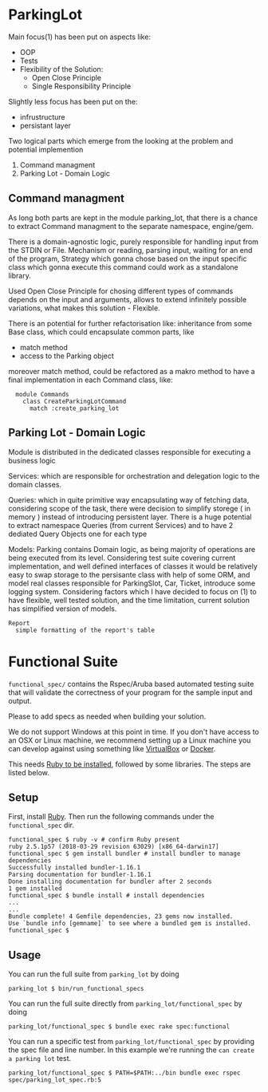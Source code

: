 # ParkingLot

Main focus(1) has been put on aspects like:
 * OOP
 * Tests
 * Flexibility of the Solution: 
   + Open Close Principle
   + Single Responsibility Principle

Slightly less focus has been put on the:
 + infrustructure 
 + persistant layer 


Two logical parts which emerge from the looking at the problem and potential implemention 
1. Command managment 
2. Parking Lot - Domain Logic 

## Command managment 
As long both parts are kept in the module parking_lot, that there is a chance to extract Command managment
to the separate namespace, engine/gem. 

There is a domain-agnostic logic, purely responsible for handling input from the STDIN or File.
Mechanism or reading, parsing input, waiting for an end of the program, Strategy which gonna chose 
based on the input specific class which gonna execute this command could work as a standalone library. 

Used Open Close Principle for chosing different types of commands depends on the input and arguments, 
allows to extend infinitely possible variations, what makes this solution - Flexible.

There is an potential for further refactorisation like: 
  inheritance from some Base class, which could encapsulate common parts, like 
  + match method 
  + access to the Parking object

  moreover match method, could be refactored as a makro method to have a final implementation 
  in each Command class, like:
```
  module Commands
    class CreateParkingLotCommand
      match :create_parking_lot
```


## Parking Lot - Domain Logic 
  Module is distributed in the dedicated classes responsible for executing a business logic

  Services: 
    which are responsible for orchestration and delegation logic to the domain classes.

  Queries:
    which in quite primitive way encapsulating way of fetching data, 
    considering scope of the task, there were decision to simplify storege ( in memory )
    instead of introducing persistent layer. 
    There is a huge potential to extract namespace Queries (from current Services) 
    and to have 2 dediated Query Objects one for each type

  Models: 
    Parking 
      contains Domain logic, as being majority of operations are being executed from its level.
      Considering test suite covering current implementation, and well defined interfaces of classes
      it would be relatively easy to swap storage to the persisante class with help of some ORM,
      and model real classes responsible for ParkingSlot, Car, Ticket, introduce some logging system.
      Considering factors which I have decided to focus on (1) to have flexible, well tested solution,
      and the time limitation, current solution has simplified version of models.

    Report
      simple formatting of the report's table

# Functional Suite

`functional_spec/` contains the Rspec/Aruba based automated testing suite that will validate the correctness of your program for the sample input and output.

Please to add specs as needed when building your solution.

We do not support Windows at this point in time. If you don't have access to an OSX or Linux machine, we recommend  setting up a Linux machine you can develop against using something like [VirtualBox](https://www.virtualbox.org/) or [Docker](https://docs.docker.com/docker-for-windows/#test-your-installation).

This needs [Ruby to be installed](https://www.ruby-lang.org/en/documentation/installation/), followed by some libraries. The steps are listed below.

## Setup

First, install [Ruby](https://www.ruby-lang.org/en/documentation/installation/). Then run the following commands under the `functional_spec` dir.

```
functional_spec $ ruby -v # confirm Ruby present
ruby 2.5.1p57 (2018-03-29 revision 63029) [x86_64-darwin17]
functional_spec $ gem install bundler # install bundler to manage dependencies
Successfully installed bundler-1.16.1
Parsing documentation for bundler-1.16.1
Done installing documentation for bundler after 2 seconds
1 gem installed
functional_spec $ bundle install # install dependencies
...
...
Bundle complete! 4 Gemfile dependencies, 23 gems now installed.
Use `bundle info [gemname]` to see where a bundled gem is installed.
functional_spec $ 

```

## Usage

You can run the full suite from `parking_lot` by doing
```
parking_lot $ bin/run_functional_specs
```

You can run the full suite directly from `parking_lot/functional_spec` by doing
```
parking_lot/functional_spec $ bundle exec rake spec:functional
```

You can run a specific test from `parking_lot/functional_spec` by providing the spec file and line number. In this example we're running the `can create a parking lot` test.
```
parking_lot/functional_spec $ PATH=$PATH:../bin bundle exec rspec spec/parking_lot_spec.rb:5
```
